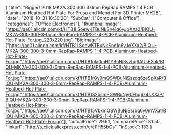 {
	"title": "Bigger! 2018 MK2A 300 300 3.0mm RepRap RAMPS 1.4 PCB Aluminum Heatbed  Hot Plate For Prusa and Mendel For 3D Printer MK2B",
	"date": "2018-10-31 10:30:20",
	"SubCat": ["Computer & Office"],
	"categories": ["Office Electronics"],
	"thumbnailImage": "https://ae01.alicdn.com/kf/HTB1I.SoewKTBuNkSne1q6yJoXXa2/BIQU-MK2A-300-300-3-0mm-RepRap-RAMPS-1-4-PCB-Aluminum-Heatbed-Hot-Plate-For.jpg_220x220.jpg",
	"BigImage": ["https://ae01.alicdn.com/kf/HTB1I.SoewKTBuNkSne1q6yJoXXa2/BIQU-MK2A-300-300-3-0mm-RepRap-RAMPS-1-4-PCB-Aluminum-Heatbed-Hot-Plate-For.jpg","https://ae01.alicdn.com/kf/HTB1pkj0mH1YBuNjSszhq6AUsFXak/BIQU-MK2A-300-300-3-0mm-RepRap-RAMPS-1-4-PCB-Aluminum-Heatbed-Hot-Plate-For.jpg","https://ae01.alicdn.com/kf/HTB1rGv9mQSWBuNjSszdq6zeSpXaR/BIQU-MK2A-300-300-3-0mm-RepRap-RAMPS-1-4-PCB-Aluminum-Heatbed-Hot-Plate-For.jpg","https://ae01.alicdn.com/kf/HTB182bsmFGWBuNjy0Fbq6z4sXXaP/BIQU-MK2A-300-300-3-0mm-RepRap-RAMPS-1-4-PCB-Aluminum-Heatbed-Hot-Plate-For.jpg","https://ae01.alicdn.com/kf/HTB15VbxmGSWBuNjSsrbq6y0mVXat/BIQU-MK2A-300-300-3-0mm-RepRap-RAMPS-1-4-PCB-Aluminum-Heatbed-Hot-Plate-For.jpg"],
	"actualPrice": 29.61,
	"comparePrice": 31.50,
	"linkurl": "http://s.click.aliexpress.com/e/cPH55bOs",
	"inStock": 133
}
